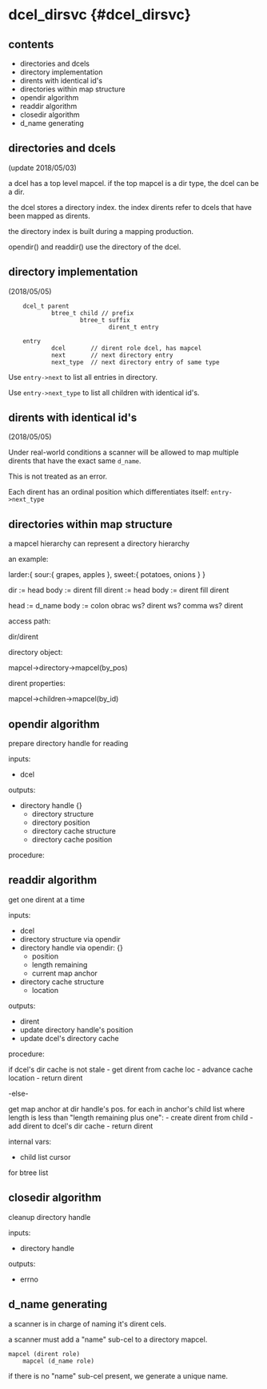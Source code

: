 








dcel_dirsvc     {#dcel_dirsvc}
===========


contents
--------
- directories and dcels
- directory implementation
- dirents with identical id's
- directories within map structure
- opendir algorithm
- readdir algorithm
- closedir algorithm
- d_name generating


directories and dcels
---------------------

(update 2018/05/03)

a dcel has a top level mapcel.
if the top mapcel is a dir type, the dcel can be a dir.

the dcel stores a directory index.
the index dirents refer to dcels that have been mapped as dirents.

the directory index is built during a mapping production.

opendir() and readdir() use the directory of the dcel.


directory implementation
------------------------

(2018/05/05)

        dcel_t parent
                btree_t child // prefix
                        btree_t suffix
                                dirent_t entry

        entry
                dcel       // dirent role dcel, has mapcel
                next       // next directory entry
                next_type  // next directory entry of same type

Use `entry->next` to list all entries in directory.

Use `entry->next_type` to list all children with identical id's.


dirents with identical id's
---------------------------

(2018/05/05)

Under real-world conditions a scanner will be allowed to map
multiple dirents that have the exact same `d_name`.

This is not treated as an error.

Each dirent has an ordinal position which differentiates
itself:  `entry->next_type`


directories within map structure
--------------------------------
a mapcel hierarchy can represent a directory hierarchy

an example:

  larder:{ sour:{ grapes, apples }, sweet:{ potatoes, onions } }

  dir
  :=
  head body
       :=
       dirent fill dirent
        :=
  head body
       :=
       dirent fill dirent

  head := d_name 
  body := colon obrac ws? dirent ws? comma ws? dirent

access path:

  dir/dirent


directory object:

  mapcel->directory->mapcel(by_pos)


dirent properties:

  mapcel->children->mapcel(by_id)


opendir algorithm
-----------------
prepare directory handle for reading

inputs:
- dcel

outputs:
- directory handle {}
  - directory structure
  - directory position
  - directory cache structure
  - directory cache position

procedure:




readdir algorithm
-----------------
get one dirent at a time

inputs:
- dcel
- directory structure via opendir
- directory handle via opendir: {}
    - position
    - length remaining
    - current map anchor
- directory cache structure
    - location

outputs:
- dirent
- update directory handle's position
- update dcel's directory cache


procedure:

if dcel's dir cache is not stale
    - get dirent from cache loc
    - advance cache location
    - return dirent

-else-

get map anchor at dir handle's pos.
for each in anchor's child list where length is less than "length remaining plus one":
    - create dirent from child
    - add dirent to dcel's dir cache
    - return dirent

internal vars:
- child list cursor

for btree list




closedir algorithm
------------------
cleanup directory handle

inputs:
- directory handle

outputs:
- errno



d_name generating
-----------------

a scanner is in charge of naming it's dirent cels.

a scanner must add a "name" sub-cel to a directory mapcel.

    mapcel (dirent role)
        mapcel (d_name role)

if there is no "name" sub-cel present, we generate a unique name.


